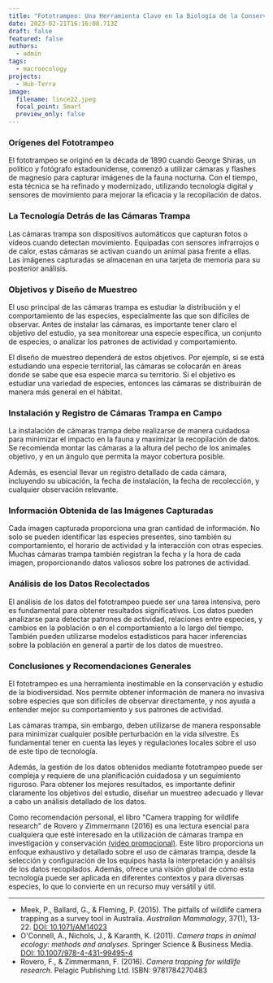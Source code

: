 ```yaml
---
title: "Fototrampeo: Una Herramienta Clave en la Biología de la Conservación"
date: 2023-02-21T16:16:08.713Z
draft: false
featured: false
authors:
  - admin
tags:
  - macroecology
projects:
  - Hub-Terra
image:
  filename: lince22.jpeg
  focal_point: Smart
  preview_only: false
---
```

<!--StartFragment-->

### Orígenes del Fototrampeo

El fototrampeo se originó en la década de 1890 cuando George Shiras, un político y fotógrafo estadounidense, comenzó a utilizar cámaras y flashes de magnesio para capturar imágenes de la fauna nocturna. Con el tiempo, esta técnica se ha refinado y modernizado, utilizando tecnología digital y sensores de movimiento para mejorar la eficacia y la recopilación de datos.

### La Tecnología Detrás de las Cámaras Trampa

Las cámaras trampa son dispositivos automáticos que capturan fotos o vídeos cuando detectan movimiento. Equipadas con sensores infrarrojos o de calor, estas cámaras se activan cuando un animal pasa frente a ellas. Las imágenes capturadas se almacenan en una tarjeta de memoria para su posterior análisis.

### Objetivos y Diseño de Muestreo

El uso principal de las cámaras trampa es estudiar la distribución y el comportamiento de las especies, especialmente las que son difíciles de observar. Antes de instalar las cámaras, es importante tener claro el objetivo del estudio, ya sea monitorear una especie específica, un conjunto de especies, o analizar los patrones de actividad y comportamiento.

El diseño de muestreo dependerá de estos objetivos. Por ejemplo, si se está estudiando una especie territorial, las cámaras se colocarán en áreas donde se sabe que esa especie marca su territorio. Si el objetivo es estudiar una variedad de especies, entonces las cámaras se distribuirán de manera más general en el hábitat.

### Instalación y Registro de Cámaras Trampa en Campo

La instalación de cámaras trampa debe realizarse de manera cuidadosa para minimizar el impacto en la fauna y maximizar la recopilación de datos. Se recomienda montar las cámaras a la altura del pecho de los animales objetivo, y en un ángulo que permita la mayor cobertura posible.

Además, es esencial llevar un registro detallado de cada cámara, incluyendo su ubicación, la fecha de instalación, la fecha de recolección, y cualquier observación relevante.

### Información Obtenida de las Imágenes Capturadas

Cada imagen capturada proporciona una gran cantidad de información. No solo se pueden identificar las especies presentes, sino también su comportamiento, el horario de actividad y la interacción con otras especies. Muchas cámaras trampa también registran la fecha y la hora de cada imagen, proporcionando datos valiosos sobre los patrones de actividad.

### Análisis de los Datos Recolectados

El análisis de los datos del fototrampeo puede ser una tarea intensiva, pero es fundamental para obtener resultados significativos. Los datos pueden analizarse para detectar patrones de actividad, relaciones entre especies, y cambios en la población o en el comportamiento a lo largo del tiempo. También pueden utilizarse modelos estadísticos para hacer inferencias sobre la población en general a partir de los datos de muestreo.

### Conclusiones y Recomendaciones Generales

El fototrampeo es una herramienta inestimable en la conservación y estudio de la biodiversidad. Nos permite obtener información de manera no invasiva sobre especies que son difíciles de observar directamente, y nos ayuda a entender mejor su comportamiento y sus patrones de actividad.

Las cámaras trampa, sin embargo, deben utilizarse de manera responsable para minimizar cualquier posible perturbación en la vida silvestre. Es fundamental tener en cuenta las leyes y regulaciones locales sobre el uso de este tipo de tecnología.

Además, la gestión de los datos obtenidos mediante fototrampeo puede ser compleja y requiere de una planificación cuidadosa y un seguimiento riguroso. Para obtener los mejores resultados, es importante definir claramente los objetivos del estudio, diseñar un muestreo adecuado y llevar a cabo un análisis detallado de los datos.

<!--EndFragment-->

Como recomendación personal, el libro "Camera trapping for wildlife research" de Rovero y Zimmermann (2016) es una lectura esencial para cualquiera que esté interesado en la utilización de cámaras trampa en investigación y conservación [(video promocional)](https://www.youtube.com/watch?v=yzr1QmH-RPU). Este libro proporciona un enfoque exhaustivo y detallado sobre el uso de cámaras trampa, desde la selección y configuración de los equipos hasta la interpretación y análisis de los datos recopilados. Además, ofrece una visión global de cómo esta tecnología puede ser aplicada en diferentes contextos y para diversas especies, lo que lo convierte en un recurso muy versátil y útil. [](https://www.youtube.com/watch?v=yzr1QmH-RPU)

<!-- wp:separator -->

- - -

<!-- /wp:separator -->

<!--StartFragment-->

* Meek, P., Ballard, G., & Fleming, P. (2015). The pitfalls of wildlife camera trapping as a survey tool in Australia. *Australian Mammalogy*, 37(1), 13-22. [DOI: 10.1071/AM14023](https://doi.org/10.1071/AM14023)
* O'Connell, A., Nichols, J., & Karanth, K. (2011). *Camera traps in animal ecology: methods and analyses*. Springer Science & Business Media. [DOI: 10.1007/978-4-431-99495-4](https://doi.org/10.1007/978-4-431-99495-4)
* Rovero, F., & Zimmermann, F. (2016). *Camera trapping for wildlife research*. Pelagic Publishing Ltd. ISBN: 9781784270483[](https://doi.org/10.2307/j.ctt1g04zj7)

<!--EndFragment-->